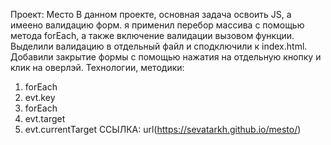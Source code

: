  Проект: Место
В данном проекте, основная задача освоить JS, а имеено валидацию форм. 
я применил перебор массива с помощью метода forEach, а также
включение валидации вызовом функции. Выделили валидацию в отдельный файл и
сподключили к index.html. Добавили закрытие формы с помощью нажатия на 
отдельную кнопку и клик на оверлэй.
Технологии, методики:
1. forEach
2. evt.key
3. forEach
4. evt.target
5. evt.currentTarget
ССЫЛКА: url(https://sevatarkh.github.io/mesto/)